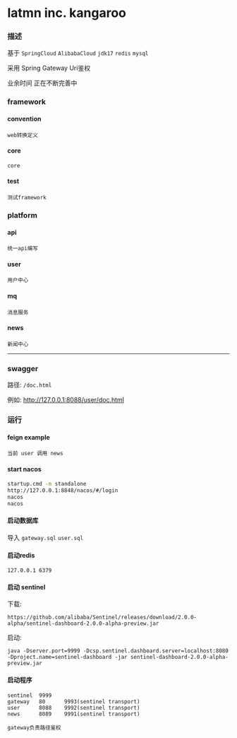 # latmn inc. kangaroo

### 描述
基于 `SpringCloud` `AlibabaCloud` `jdk17` `redis` `mysql` 

采用 Spring Gateway Uri鉴权

业余时间 正在不断完善中

### framework 
#### convention
    web转换定义
#### core
    core
#### test
    测试framework
### platform
#### api
    统一api编写
#### user 
    用户中心
#### mq  
    消息服务
#### news 
    新闻中心


<hr />

### swagger 
路径: `/doc.html`

例如: http://127.0.0.1:8088/user/doc.html

### 运行

#### feign example
```
当前 user 调用 news
```

#### start nacos
```sh
startup.cmd -m standalone
http://127.0.0.1:8848/nacos/#/login
nacos
nacos
```
#### 启动数据库
导入
`gateway.sql`
`user.sql`

#### 启动redis
    127.0.0.1 6379
#### 启动 sentinel
下载:
```shell
https://github.com/alibaba/Sentinel/releases/download/2.0.0-alpha/sentinel-dashboard-2.0.0-alpha-preview.jar
```
启动:
```
java -Dserver.port=9999 -Dcsp.sentinel.dashboard.server=localhost:8080 -Dproject.name=sentinel-dashboard -jar sentinel-dashboard-2.0.0-alpha-preview.jar
```

#### 启动程序
```shell
sentinel  9999    
gateway   80      9993(sentinel transport)
user      8088    9992(sentinel transport)
news      8089    9991(sentinel transport)
```
`gateway负责路径鉴权`